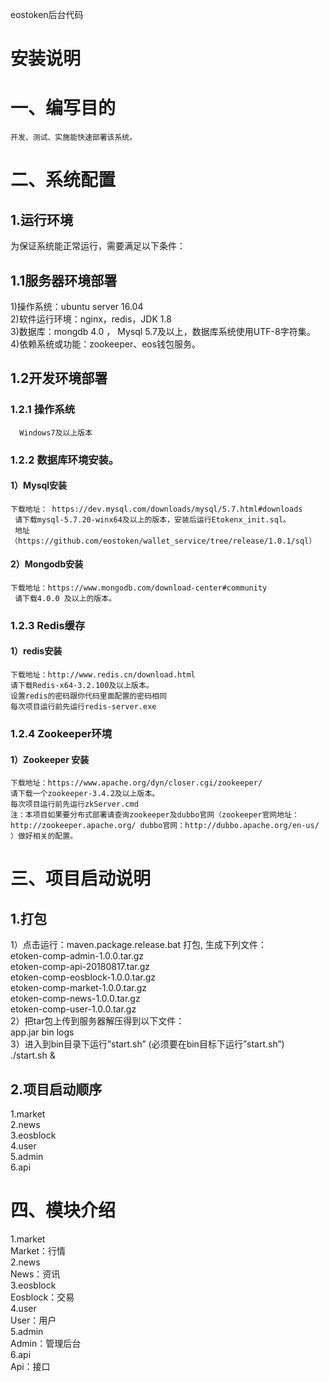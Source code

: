 eostoken后台代码

# 安装说明<br>

# 一、编写目的
	开发、测试、实施能快速部署该系统。
# 二、系统配置
## 1.运行环境
为保证系统能正常运行，需要满足以下条件：<br>
## 1.1服务器环境部署
1)操作系统：ubuntu server 16.04 <br>
2)软件运行环境：nginx，redis，JDK 1.8<br>
3)数据库：mongdb 4.0 ， Mysql 5.7及以上，数据库系统使用UTF-8字符集。<br>
4)依赖系统或功能：zookeeper、eos钱包服务。<br>
## 1.2开发环境部署
 ### 1.2.1 操作系统 
      Windows7及以上版本 
 ### 1.2.2 数据库环境安装。
 #### 1）Mysql安装
    下载地址： https://dev.mysql.com/downloads/mysql/5.7.html#downloads
     请下载mysql-5.7.20-winx64及以上的版本，安装后运行Etokenx_init.sql。
     地址（https://github.com/eostoken/wallet_service/tree/release/1.0.1/sql）
 #### 2）Mongodb安装
    下载地址：https://www.mongodb.com/download-center#community
     请下载4.0.0 及以上的版本。
     
 ### 1.2.3 Redis缓存
 #### 1）redis安装
    下载地址：http://www.redis.cn/download.html
    请下载Redis-x64-3.2.100及以上版本。
    设置redis的密码跟你代码里面配置的密码相同
    每次项目运行前先运行redis-server.exe
    
 ### 1.2.4 Zookeeper环境
 #### 1）Zookeeper 安装
    下载地址：https://www.apache.org/dyn/closer.cgi/zookeeper/     
    请下载一个zookeeper-3.4.2及以上版本。
    每次项目运行前先运行zkServer.cmd
    注：本项目如果要分布式部署请查询zookeeper及dubbo官网（zookeeper官网地址：http://zookeeper.apache.org/ dubbo官网：http://dubbo.apache.org/en-us/  ）做好相关的配置。
    
# 三、项目启动说明
##	1.打包
1）点击运行：maven.package.release.bat  打包, 生成下列文件：<br>
etoken-comp-admin-1.0.0.tar.gz<br>
etoken-comp-api-20180817.tar.gz<br>
etoken-comp-eosblock-1.0.0.tar.gz<br>
etoken-comp-market-1.0.0.tar.gz <br>
etoken-comp-news-1.0.0.tar.gz<br>
etoken-comp-user-1.0.0.tar.gz<br>
2）把tar包上传到服务器解压得到以下文件：<br>
app.jar  bin  logs<br>
3）进入到bin目录下运行”start.sh” (必须要在bin目标下运行”start.sh”)<br>
./start.sh  &         

##	2.项目启动顺序
1.market <br>
2.news<br>
3.eosblock<br>
4.user<br>
5.admin<br>
6.api<br>
# 四、模块介绍
1.market<br>
Market：行情<br>
2.news<br>
News：资讯<br>
3.eosblock<br>
Eosblock：交易<br>
4.user<br>
User：用户<br>
5.admin<br>
Admin：管理后台<br>
6.api<br>
Api：接口<br>



                     




































